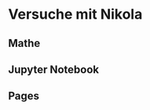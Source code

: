 <!--
.. title: Nikola Morgen
.. slug: nikola-morgen
.. date: 2024-05-17 21:38:07 UTC+02:00
.. tags: Nikola, Versuch
.. category: Test
.. link: 
.. description: 
.. type: text
-->

# Versuche mit Nikola

## Mathe

## Jupyter Notebook

## Pages
